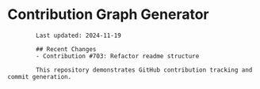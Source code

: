 # Contribution Graph Generator
            
            Last updated: 2024-11-19
            
            ## Recent Changes
            - Contribution #703: Refactor readme structure
            
            This repository demonstrates GitHub contribution tracking and commit generation.
        